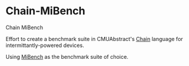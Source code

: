 # Chain-MiBench
Chain MiBench

Effort to create a benchmark suite in CMUAbstract's [Chain](https://github.com/CMUAbstract/libchain) language for intermittantly-powered devices. 

Using [MiBench](http://vhosts.eecs.umich.edu/mibench/) as the benchmark suite of choice.
